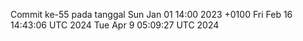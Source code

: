 Commit ke-55 pada tanggal Sun Jan 01 14:00 2023 +0100
Fri Feb 16 14:43:06 UTC 2024
Tue Apr  9 05:09:27 UTC 2024
